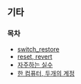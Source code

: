 ## 기타

### 목차
* [switch_restore](./switch_restore.md)
* [reset, revert](./reset_revert.md)
* [자주하는 실수](./frequent_mistake.md)
* [한 컴퓨터, 두개의 계정](./7_10.md)

